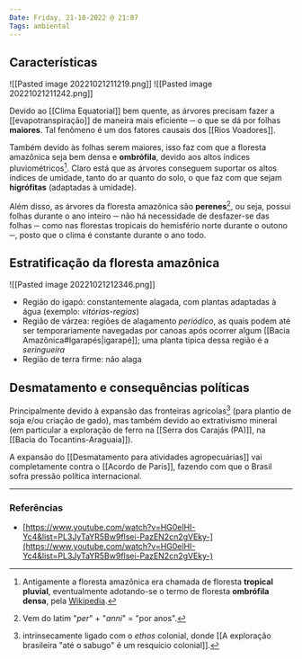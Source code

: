 ```yaml
---
Date: Friday, 21-10-2022 @ 21:07
Tags: ambiental
---
```

## Características
![[Pasted image 20221021211219.png]]  ![[Pasted image 20221021211242.png]]

Devido ao [[Clima Equatorial]] bem quente, as árvores precisam fazer a [[evapotranspiração]] de maneira mais eficiente ─ o que se dá por folhas **maiores**. Tal fenômeno é um dos fatores causais dos [[Rios Voadores]].

Também devido às folhas serem maiores, isso faz com que a floresta amazônica seja bem densa e **ombrófila**, devido aos altos índices pluviométricos[^1]. Claro está que as árvores conseguem suportar os altos índices de umidade, tanto do ar quanto do solo, o que faz com que sejam **higrófitas** (adaptadas à umidade).

Além disso, as árvores da floresta amazônica são **perenes**[^2], ou seja, possui folhas durante o ano inteiro ─ não há necessidade de desfazer-se das folhas ─ como nas florestas tropicais do hemisfério norte durante o outono ─, posto que o clima é constante durante o ano todo.

## Estratificação da floresta amazônica
![[Pasted image 20221021212346.png]]

- Região do igapó: constantemente alagada, com plantas adaptadas à água (exemplo: *vitórias-regias*)
- Região de várzea: regiões de alagamento *periódico*, as quais podem até ser temporariamente navegadas por canoas após ocorrer algum [[Bacia Amazônica#Igarapés|igarapé]]; uma planta típica dessa região é a *seringueira*
- Região de terra firme: não alaga

## Desmatamento e consequências políticas
Principalmente devido à expansão das fronteiras agrícolas[^3] (para plantio de soja e/ou criação de gado), mas também devido ao extrativismo mineral (em particular a exploração de ferro na [[Serra dos Carajás (PA)]], na [[Bacia do Tocantins-Araguaia]]).

A expansão do [[Desmatamento para atividades agropecuárias]] vai completamente contra o [[Acordo de Paris]], fazendo com que o Brasil sofra pressão política internacional.

---
### Referências
- [https://www.youtube.com/watch?v=HG0elHI-Yc4&list=PL3JyTaYR5Bw9flsei-PazEN2cn2gVEky-](https://www.youtube.com/watch?v=HG0elHI-Yc4&list=PL3JyTaYR5Bw9flsei-PazEN2cn2gVEky-)

[^1]: Antigamente a floresta amazônica era chamada de floresta **tropical pluvial**, eventualmente adotando-se o termo de floresta **ombrófila densa**, pela [Wikipedia](https://pt.wikipedia.org/wiki/Floresta_ombr%C3%B3fila_densa). 
[^2]: Vem do latim "*per*" + "*anni*" = "por anos".
[^3]: intrinsecamente ligado com o *ethos* colonial, donde [[A exploração brasileira "até o sabugo" é um resquício colonial]].